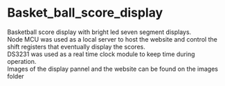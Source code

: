 # Basket_ball_score_display
Basketball score display with bright led seven segment displays.<br>
Node MCU was used as a local server to host the website and control the shift registers that eventually display the scores. <br>
DS3231 was used as a real time clock module to keep time during operation.<br>
Images of the display pannel and the website can be found on the images folder 
